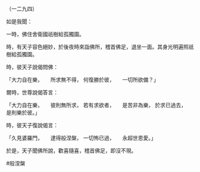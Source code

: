 （一二九四）

如是我聞：

一時，佛住舍衛國祇樹給孤獨園。

時，有天子容色絕妙，於後夜時來詣佛所，稽首佛足，退坐一面。其身光明遍照祇樹給孤獨園。

時，彼天子說偈問佛：

「大力自在樂，　　所求無不得，
何復勝於彼，　　一切所欲備？」

爾時，世尊說偈答言：

「大力自在樂，　　彼則無所求，
若有求欲者，　　是苦非為樂，
於求已過去，　　是則樂於彼。」

時，彼天子復說偈言：

「久見婆羅門，　　逮得般涅槃，
一切怖已過，　　永超世恩愛。」

於是，天子聞佛所說，歡喜隨喜，稽首佛足，即沒不現。



#般涅槃
